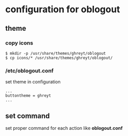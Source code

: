 # configuration for oblogout

## theme

### copy icons
``` shell
$ mkdir -p /usr/share/themes/ghreyt/oblogout
$ cp icons/* /usr/share/themes/ghreyt/oblogout/
```
### /etc/oblogout.conf

set theme in configuration

```
...
buttontheme = ghreyt
...
```

## set command

set proper command for each action like **oblogout.conf**
